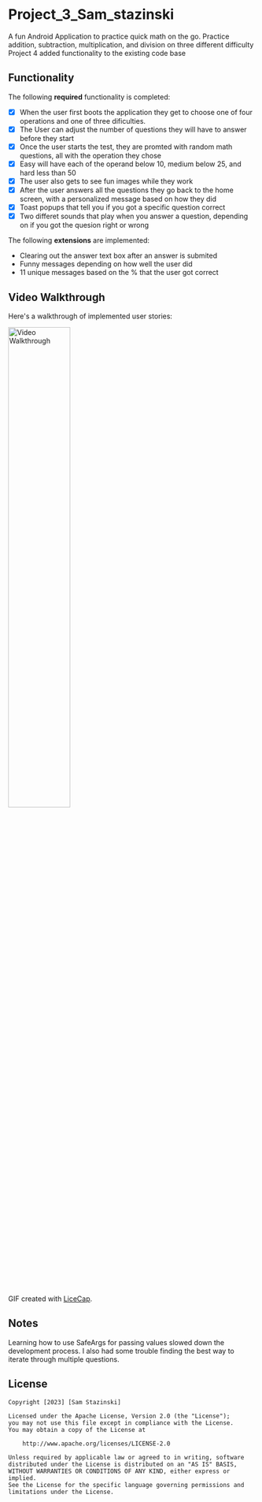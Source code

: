 # Project_3_Sam_stazinski

A fun Android Application to practice quick math on the go. Practice addition, subtraction, multiplication, and division on three different difficulty
Project 4 added functionality to the existing code base

## Functionality 

The following **required** functionality is completed:

* [x] When the user first boots the application they get to choose one of four operations and one of three dificulties.
* [x] The User can adjust the number of questions they will have to answer before they start
* [x] Once the user starts the test, they are promted with random math questions, all with the operation they chose
* [x] Easy will have each of the operand below 10, medium below 25, and hard less than 50
* [x] The user also gets to see fun images while they work
* [x] After the user answers all the questions they go back to the home screen, with a personalized message based on how they did
* [x] Toast popups that tell you if you got a specific question correct
* [x] Two differet sounds that play when you answer a question, depending on if you got the quesion right or wrong

The following **extensions** are implemented:

* Clearing out the answer text box after an answer is submited
* Funny messages depending on how well the user did
* 11 unique messages based on the % that the user got correct

## Video Walkthrough

Here's a walkthrough of implemented user stories:

<img src='walkthrough.gif' title='Video Walkthrough' width='50%' alt='Video Walkthrough' />

GIF created with [LiceCap](http://www.cockos.com/licecap/).

## Notes

Learning how to use SafeArgs for passing values slowed down the development process.
I also had some trouble finding the best way to iterate through multiple questions.

## License

    Copyright [2023] [Sam Stazinski]

    Licensed under the Apache License, Version 2.0 (the "License");
    you may not use this file except in compliance with the License.
    You may obtain a copy of the License at

        http://www.apache.org/licenses/LICENSE-2.0

    Unless required by applicable law or agreed to in writing, software
    distributed under the License is distributed on an "AS IS" BASIS,
    WITHOUT WARRANTIES OR CONDITIONS OF ANY KIND, either express or implied.
    See the License for the specific language governing permissions and
    limitations under the License.
